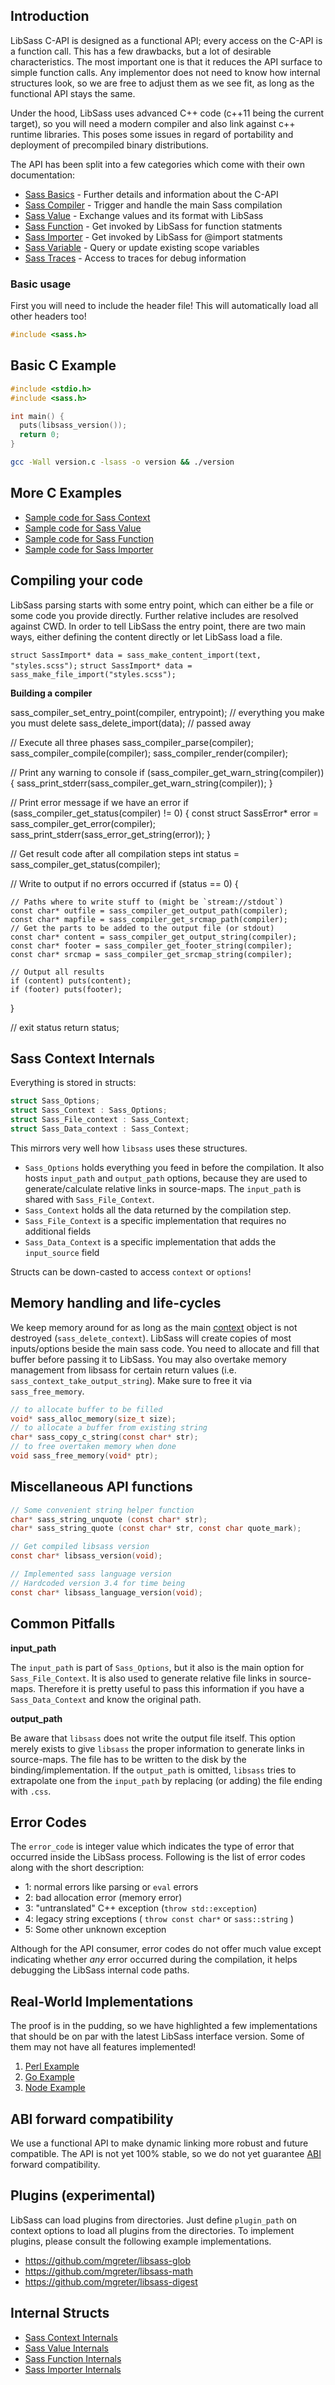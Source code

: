 ## Introduction

LibSass C-API is designed as a functional API; every access on the C-API is a
function call. This has a few drawbacks, but a lot of desirable characteristics.
The most important one is that it reduces the API surface to simple function calls.
Any implementor does not need to know how internal structures look, so we are free
to adjust them as we see fit, as long as the functional API stays the same.

Under the hood, LibSass uses advanced C++ code (c++11 being the current target), so
you will need a modern compiler and also link against c++ runtime libraries. This poses
some issues in regard of portability and deployment of precompiled binary distributions.

The API has been split into a few categories which come with their own documentation:

- [Sass Basics](api-basics.md) - Further details and information about the C-API
- [Sass Compiler](api-compiler.md) - Trigger and handle the main Sass compilation
- [Sass Value](api-value.md) - Exchange values and its format with LibSass
- [Sass Function](api-function.md) - Get invoked by LibSass for function statments
- [Sass Importer](api-importer.md) - Get invoked by LibSass for @import statments
- [Sass Variable](api-variable.md) - Query or update existing scope variables
- [Sass Traces](api-traces.md) - Access to traces for debug information

### Basic usage

First you will need to include the header file!
This will automatically load all other headers too!

```C
#include <sass.h>
```

## Basic C Example

```C
#include <stdio.h>
#include <sass.h>

int main() {
  puts(libsass_version());
  return 0;
}
```

```bash
gcc -Wall version.c -lsass -o version && ./version
```

## More C Examples

- [Sample code for Sass Context](api-context-example.md)
- [Sample code for Sass Value](api-value-example.md)
- [Sample code for Sass Function](api-function-example.md)
- [Sample code for Sass Importer](api-importer-example.md)

## Compiling your code

LibSass parsing starts with some entry point, which can either be a
file or some code you provide directly. Further relative includes are
resolved against CWD. In order to tell LibSass the entry point, there
are two main ways, either defining the content directly or let LibSass
load a file.

`struct SassImport* data = sass_make_content_import(text, "styles.scss");`
`struct SassImport* data = sass_make_file_import("styles.scss");`

**Building a compiler**

  sass_compiler_set_entry_point(compiler, entrypoint);
  // everything you make you must delete
  sass_delete_import(data); // passed away

  // Execute all three phases
  sass_compiler_parse(compiler);
  sass_compiler_compile(compiler);
  sass_compiler_render(compiler);

  // Print any warning to console
  if (sass_compiler_get_warn_string(compiler)) {
    sass_print_stderr(sass_compiler_get_warn_string(compiler));
  }

  // Print error message if we have an error
  if (sass_compiler_get_status(compiler) != 0) {
    const struct SassError* error = sass_compiler_get_error(compiler);
    sass_print_stderr(sass_error_get_string(error));
  }

  // Get result code after all compilation steps
  int status = sass_compiler_get_status(compiler);

  // Write to output if no errors occurred
  if (status == 0) {

    // Paths where to write stuff to (might be `stream://stdout`)
    const char* outfile = sass_compiler_get_output_path(compiler);
    const char* mapfile = sass_compiler_get_srcmap_path(compiler);
    // Get the parts to be added to the output file (or stdout)
    const char* content = sass_compiler_get_output_string(compiler);
    const char* footer = sass_compiler_get_footer_string(compiler);
    const char* srcmap = sass_compiler_get_srcmap_string(compiler);

    // Output all results
    if (content) puts(content);
    if (footer) puts(footer);

  }

  // exit status
  return status;

## Sass Context Internals

Everything is stored in structs:

```C
struct Sass_Options;
struct Sass_Context : Sass_Options;
struct Sass_File_context : Sass_Context;
struct Sass_Data_context : Sass_Context;
```

This mirrors very well how `libsass` uses these structures.

- `Sass_Options` holds everything you feed in before the compilation. It also hosts
`input_path` and `output_path` options, because they are used to generate/calculate
relative links in source-maps. The `input_path` is shared with `Sass_File_Context`.
- `Sass_Context` holds all the data returned by the compilation step.
- `Sass_File_Context` is a specific implementation that requires no additional fields
- `Sass_Data_Context` is a specific implementation that adds the `input_source` field

Structs can be down-casted to access `context` or `options`!

## Memory handling and life-cycles

We keep memory around for as long as the main [context](api-context.md) object
is not destroyed (`sass_delete_context`). LibSass will create copies of most
inputs/options beside the main sass code. You need to allocate and fill that
buffer before passing it to LibSass. You may also overtake memory management
from libsass for certain return values (i.e. `sass_context_take_output_string`).
Make sure to free it via `sass_free_memory`.

```C
// to allocate buffer to be filled
void* sass_alloc_memory(size_t size);
// to allocate a buffer from existing string
char* sass_copy_c_string(const char* str);
// to free overtaken memory when done
void sass_free_memory(void* ptr);
```

## Miscellaneous API functions

```C
// Some convenient string helper function
char* sass_string_unquote (const char* str);
char* sass_string_quote (const char* str, const char quote_mark);

// Get compiled libsass version
const char* libsass_version(void);

// Implemented sass language version
// Hardcoded version 3.4 for time being
const char* libsass_language_version(void);
```

## Common Pitfalls

**input_path**

The `input_path` is part of `Sass_Options`, but it also is the main option for
`Sass_File_Context`. It is also used to generate relative file links in source-
maps. Therefore it is pretty useful to pass this information if you have a
`Sass_Data_Context` and know the original path.

**output_path**

Be aware that `libsass` does not write the output file itself. This option
merely exists to give `libsass` the proper information to generate links in
source-maps. The file has to be written to the disk by the
binding/implementation. If the `output_path` is omitted, `libsass` tries to
extrapolate one from the `input_path` by replacing (or adding) the file ending
with `.css`.

## Error Codes

The `error_code` is integer value which indicates the type of error that
occurred inside the LibSass process. Following is the list of error codes along
with the short description:

* 1: normal errors like parsing or `eval` errors
* 2: bad allocation error (memory error)
* 3: "untranslated" C++ exception (`throw std::exception`)
* 4: legacy string exceptions ( `throw const char*` or `sass::string` )
* 5: Some other unknown exception

Although for the API consumer, error codes do not offer much value except
indicating whether *any* error occurred during the compilation, it helps
debugging the LibSass internal code paths.

## Real-World Implementations

The proof is in the pudding, so we have highlighted a few implementations that
should be on par with the latest LibSass interface version. Some of them may not
have all features implemented!

1. [Perl Example](https://github.com/sass/perl-libsass/blob/master/Sass.xs)
2. [Go Example](https://godoc.org/github.com/wellington/go-libsass#example-Compiler--Stdin)
3. [Node Example](https://github.com/sass/node-sass/blob/master/src/binding.cpp)

## ABI forward compatibility

We use a functional API to make dynamic linking more robust and future
compatible. The API is not yet 100% stable, so we do not yet guarantee
[ABI](https://gcc.gnu.org/onlinedocs/libstdc++/manual/abi.html) forward
compatibility.

## Plugins (experimental)

LibSass can load plugins from directories. Just define `plugin_path` on context
options to load all plugins from the directories. To implement plugins, please
consult the following example implementations.

- https://github.com/mgreter/libsass-glob
- https://github.com/mgreter/libsass-math
- https://github.com/mgreter/libsass-digest

## Internal Structs

- [Sass Context Internals](api-context-internal.md)
- [Sass Value Internals](api-value-internal.md)
- [Sass Function Internals](api-function-internal.md)
- [Sass Importer Internals](api-importer-internal.md)

